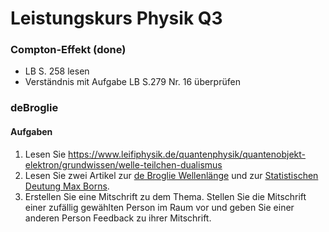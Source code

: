 Leistungskurs Physik Q3
=====================

### Compton-Effekt (done)

- LB S. 258 lesen
- Verständnis mit Aufgabe LB S.279 Nr. 16 überprüfen

### deBroglie

#### Aufgaben

1. Lesen Sie https://www.leifiphysik.de/quantenphysik/quantenobjekt-elektron/grundwissen/welle-teilchen-dualismus
1. Lesen Sie zwei Artikel zur [de Broglie Wellenlänge](https://www.leifiphysik.de/quantenphysik/quantenobjekt-elektron/grundwissen/de-broglie-wellenlaenge) und zur [Statistischen Deutung Max Borns](https://www.leifiphysik.de/quantenphysik/quantenobjekt-elektron/grundwissen/statistische-deutung).
2. Erstellen Sie eine Mitschrift zu dem Thema. Stellen Sie die Mitschrift einer zufällig gewählten Person im Raum vor und geben Sie einer anderen Person Feedback zu ihrer Mitschrift.